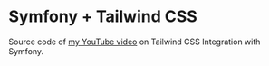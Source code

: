 # Symfony + Tailwind CSS

Source code of [my YouTube video](https://youtube.com/teachersdunet) on Tailwind CSS Integration with Symfony.
